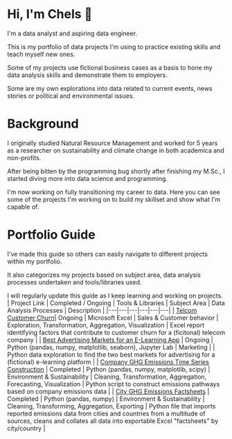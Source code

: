 # Hi, I'm Chels 👋
I'm a data analyst and aspiring data engineer. 

This is my portfolio of data projects I'm using to practice existing skills and teach myself new ones.

Some of my projects use fictional business cases as a basis to hone my data analysis skills and demonstrate them to employers.

Some are my own explorations into data related to current events, news stories or political and environmental issues.


# Background
I originally studied Natural Resource Management and worked for 5 years as a researcher on sustainability and climate change in both academica and non-profits. 

After being bitten by the programming bug shortly after finishing my M.Sc., I started diving more into data science and programming.

I'm now working on fully transitioning my career to data. Here you can see some of the projects I'm working on to build my skillset and show what I'm capable of.

# Portfolio Guide
I've made this guide so others can easily navigate to different projects within my portfolio. 

It also categorizes my projects based on subject area, data analysis processes undertaken and tools/libraries used. 

I will regularly update this guide as I keep learning and working on projects.
<br>
| Project Link | Completed / Ongoing | Tools & Libraries | Subject Area | Data Analysis Processes | Description |
|---|---|---|---|---|---|
| [Telcom Customer Churn]( https://github.com/cbjonesea/excel-kaggle-customerchurn)| Ongoing | Microsoft Excel | Sales & Customer behavior | Exploration, Transformation, Aggregation, Visualization | Excel report identifying factors that contribute to customer churn for a (ficitonal) telecom company  |
| [Best Advertising Markets for an E-Learning App](https://github.com/cbjonesea/python-advertising-marketselection) | Ongoing | Python (pandas, numpy, matplotlib, seaborn), Jupyter Lab |  Marketing |  | Python data exploration to find the two best markets for advertising for a (fictional) e-learning platform |
| [Company GHG Emissions Time Series Construction](https://github.com/cbjonesea/emissions-pathways) | Completed | Python (pandas, numpy, matplotlib, scipy) | Environment & Sustainability | Cleaning, Transformation, Aggregation, Forecasting, Visualization | Python script to construct emissions pathways based on company emissions data  |
| [City GHG Emissions Factsheets](https://github.com/cbjonesea/cityemissions-clean-transform-combine/tree/main) | Completed | Python (pandas, numpy) | Environment & Sustainability | Cleaning, Transforming, Aggregation, Exporting | Python file that imports reported emissions data from cities and countries from a multitude of sources, cleans and collates all data into exportable Excel "factsheets" by city/country |

